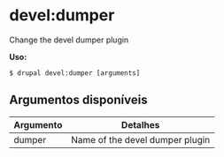 # devel:dumper
Change the devel dumper plugin

**Uso:**
```
$ drupal devel:dumper [arguments]
```

## Argumentos disponíveis
Argumento | Detalhes
---------|-------------
dumper | Name of the devel dumper plugin
